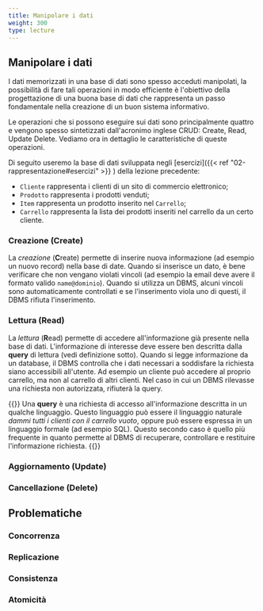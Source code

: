 ```yaml
---
title: Manipolare i dati
weight: 300
type: lecture
---
```


## Manipolare i dati
I dati memorizzati in una base di dati sono spesso acceduti manipolati, la possibilità di fare tali operazioni in modo efficiente è l'obiettivo della progettazione di una buona base di dati che rappresenta un passo fondamentale nella creazione di un buon sistema informativo.

Le operazioni che si possono eseguire sui dati sono principalmente quattro e vengono spesso sintetizzati dall'acronimo inglese CRUD: Create, Read, Update Delete. Vediamo ora in dettaglio le caratteristiche di queste operazioni.

Di seguito useremo la base di dati sviluppata negli [esercizi]({{< ref "02-rappresentazione#esercizi" >}} ) della lezione precedente:
* `Cliente` rappresenta i clienti di un sito di commercio elettronico;
* `Prodotto` rappresenta i prodotti venduti;
* `Item` rappresenta un prodotto inserito nel `Carrello`;
* `Carrello` rappresenta la lista dei prodotti inseriti nel carrello da un certo cliente.

### Creazione (Create)
La *creazione* (**C**reate) permette di inserire nuova informazione (ad esempio un nuovo record) nella base di date. Quando si inserisce un dato, è bene verificare che non vengano violati vincoli (ad esempio la email deve avere il formato valido `name@dominio`). Quando si utilizza un DBMS, alcuni vincoli sono automaticamente controllati e se l'inserimento viola uno di questi, il DBMS rifiuta l'inserimento.

### Lettura (Read)
La *lettura* (**R**ead) permette di accedere all'informazione già presente nella base di dati. L'informazione di interesse deve essere ben descritta dalla **query** di lettura (vedi definizione sotto). Quando si legge informazione da un database, il DBMS controlla che i dati necessari a soddisfare la richiesta siano accessibili all'utente. Ad esempio un cliente può accedere al proprio carrello, ma non al carrello di altri clienti. Nel caso in cui un DBMS rilevasse una richiesta non autorizzata, rifiuterà la query.

{{<def>}}
Una **query** è una richiesta di accesso all'informazione descritta in un qualche linguaggio. Questo linguaggio può essere il linguaggio naturale *dammi tutti i clienti con il carrello vuoto*, oppure può essere espressa in un linguaggio formale (ad esempio SQL). Questo secondo caso è quello più frequente in quanto permette al DBMS di recuperare, controllare e restituire l'informazione richiesta.
{{</def>}}

### Aggiornamento (Update)

### Cancellazione (Delete)

## Problematiche

### Concorrenza

### Replicazione 

### Consistenza

### Atomicità